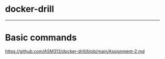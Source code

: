 # docker-drill
----------------------------
# Basic commands
https://github.com/ASM313/docker-drill/blob/main/Assignment-2.md


